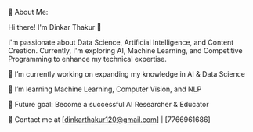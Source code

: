 🚀 About Me:

Hi there! I'm Dinkar Thakur 👋

I'm passionate about Data Science, Artificial Intelligence, and Content Creation. Currently, I'm exploring AI, Machine Learning, and Competitive Programming to enhance my technical expertise.

🌟 I’m currently working on expanding my knowledge in AI & Data Science

🌱 I’m learning Machine Learning, Computer Vision, and NLP

🎯 Future goal: Become a successful AI Researcher & Educator

📧 Contact me at [dinkarthakur120@gmail.com] | [7766961686]
